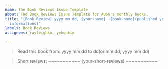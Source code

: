 ```yaml
---
name: The Book Reviews Issue Template
about: The Book Reviews Issue Template for AUSG's monthly books.
title: "[Book Review] yyyy mm dd, {your-name} -{book-name}(published year, ...etc
  informations)"
labels: Book Reviews
assignees: rayleighko, yebonkim

---
```


> Read this book from: yyyy mm dd to dd(or mm dd, yyyy mm dd)

> Short reviews: ~~~~~~~~~~~ {your-short-reviews} ~~~~~~~~~~~
